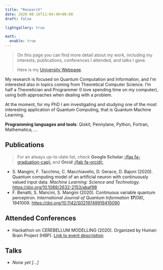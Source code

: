 ```yaml
---
title: "Research"
date: 2020-08-16T11:04:49+08:00
draft: false

lightgallery: true

math:
  enable: true
---
```


> On this page you can find more detail about my work, including my interests, publications, conferences I attended, and talks I gave.
>
> Here is my [University Webpage](https://qubit.it/people/stefano-mangini/).


My research is focused on Quantum Computation and Information, and I'm interested also in topics coming from Theoretical Computer Science. I’m half a Theoretician and Programmer (I love spending time on my computer), using both approaches when dealing with a problem.

At the moment, for my PhD I am investigating and studying one of the most interesting application of Quantum Computing, that is Quantum Machine Learning.

**Programming languages and tools**: Qiskit, Pennylane, Python, Fortran, Mathematica, ...

## Publications
> For an always up-to-date list, check **Google Scholar** [:(fas fa-graduation-cap):](https://scholar.google.com/citations?user=u0e6lk0AAAAJ&hl) and **Orcid** [:(fab fa-orcid):](https://orcid.org/0000-0002-0056-0660)

* S. Mangini, F. Tacchino, C. Macchiavello, D. Gerace, D. Bajoni (2020). Quantum computing model of an artificial neuron with continuously valued input data. _Machine Learning: Science and Technology._ https://doi.org/10.1088/2632-2153/abaf98
* F. Benatti, S. Mancini, S. Mangini (2020). Continuous variable quantum perceptron. _International Journal of Quantum Information **17**(08)_, 1941009. https://doi.org/10.1142/S0219749919410090

## Attended Conferences
* Hackathon on CEREBELLUM MODELLING (2020). Organized by Human Brain Project (HBP). [Link to event description](https://www.humanbrainproject.eu/en/education/participatecollaborate/infrastructure-events-trainings/hackathon-on-cerebellum-modelling/)

## Talks
* _None yet [...]_
